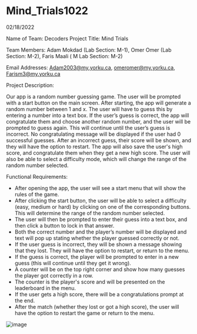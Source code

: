 # Mind_Trials1022

02/18/2022

Name of Team: Decoders
Project Title: Mind Trials

Team Members: Adam Mokdad (Lab Section: M-1), Omer Omer (Lab Section: M-2), Faris Maali ( M	Lab Section: M-2)

Email Addresses: Adam2003@my.yorku.ca, omeromer@my.yorku.ca, Farism3@my.yorku.ca


Project Description:

Our app is a random number guessing game. The user will be prompted with a start button on the main screen. After starting, the app will generate a random number between 1 and x. The user will have to guess this by entering a number into a text box. If the user’s guess is correct, the app will congratulate them and choose another random number, and the user will be prompted to guess again. This will continue until the user’s guess is incorrect. No congratulating message will be displayed if the user had 0 successful guesses. After an incorrect guess, their score will be shown, and they will have the option to restart. The app will also save the user's high score, and congratulate them when they get a new high score. The user will also be able to select a difficulty mode, which will change the range of the random number selected.

Functional Requirements:
-	After opening the app, the user will see a start menu that will show the rules of the game.
-	After clicking the start button, the user will be able to select a difficulty (easy, medium or hard) by clicking on one of the corresponding buttons. This will determine the range of the random number selected.
-	The user will then be prompted to enter their guess into a text box, and then click a button to lock in that answer.
-	Both the correct number and the player’s number will be displayed and text will pop up stating whether the player guessed correctly or not.
-	If the user guess is incorrect, they will be shown a message showing that they lost. They will have the option to restart, or return to the menu.
-	If the guess is correct, the player will be prompted to enter in a new guess (this will continue until they get it wrong).
-	A counter will be on the top right corner and show how many guesses the player got correctly in a row.
-	The counter is the player's score and will be presented on the leaderboard in the menu.
-	If the user gets a high score, there will be a congratulations prompt at the end.
-	After the match (whether they lost or got a high score), the user will have the option to restart the game or return to the menu.
 
![image](https://user-images.githubusercontent.com/92131288/154765846-7c6ea245-81fe-4ca6-aaeb-d0f08a8f16e8.png)
